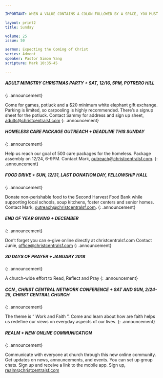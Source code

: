 ```yaml
---

IMPORTANT: WHEN A VALUE CONTAINS A COLON FOLLOWED BY A SPACE, YOU MUST USE &#58;

layout: print2
title: Sunday

volume: 25
issue: 50

sermon: Expecting the Coming of Christ
series: Advent
speaker: Pastor Simon Yang
scripture: Mark 10:35-45

---
```


##### ADULT MINISTRY CHRISTMAS PARTY  +  SAT, 12/16, 5PM, POTRERO HILL
{: .announcement}

Come for games, potluck and a $20 minimum white elephant gift exchange.  Parking is limited, so carpooling is highly recommended.  There’s a signup sheet for the potluck.    Contact Sammy for address and sign up sheet, adults@christcentralsf.com
{: .announcement}


##### HOMELESS CARE PACKAGE OUTREACH  +  DEADLINE THIS SUNDAY
{: .announcement}

Help us reach our goal of 500 care packages for the homeless.  Package assembly on 12/24, 6-9PM. Contact Mark, outreach@christcentralsf.com.
{: .announcement}


##### FOOD DRIVE  +  SUN, 12/31, LAST DONATION DAY, FELLOWSHIP HALL 
{: .announcement}

Donate non-perishable food to the Second Harvest Food Bank while supporting local schools, soup kitchens, foster centers and senior homes. Contact Mark, outreach@christcentralsf.com.
{: .announcement}


##### END OF YEAR GIVING  +  DECEMBER
{: .announcement}

Don’t forget you can e-give online directly at christcentralsf.com
Contact Junie, office@christcentralsf.com
{: .announcement}


##### 30 DAYS OF PRAYER  +  JANUARY 2018
{: .announcement}

 A church-wide effort to Read, Reflect and Pray 
{: .announcement}


##### CCN , CHRIST CENTRAL NETWORK CONFERENCE  +  SAT AND SUN, 2/24-25, CHRIST CENTRAL CHURCH
{: .announcement}

The theme is “ Work and Faith ”. Come and learn about how are faith helps us redefine our views on everyday aspects of our lives.
{: .announcement}


##### REALM  +  NEW ONLINE COMMUNICATION 
{: .announcement}

Communicate with everyone at church through this new online community.  Get updates on news, announcements, and events.  You can set up group chats.  Sign up and receive a link to the mobile app. Sign up, realm@christcentralsf.com